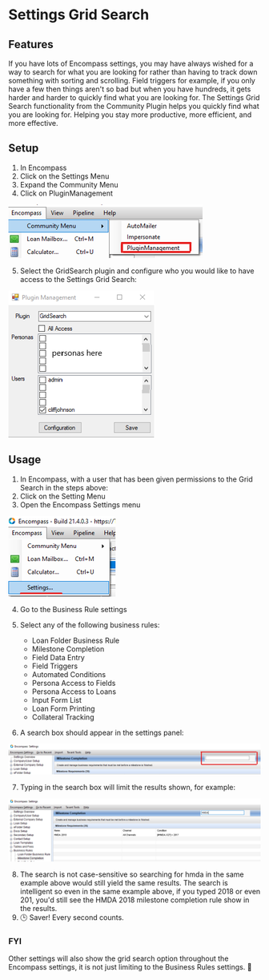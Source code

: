 # Settings Grid Search

## Features

If you have lots of Encompass settings, you may have always wished for a way to search for what you are looking for rather than having to track down something with sorting and scrolling. Field triggers for example, if you only have a few then things aren't so bad but when you have hundreds, it gets harder and harder to quickly find what you are looking for. The Settings Grid Search functionality from the Community Plugin helps you quickly find what you are looking for. Helping you stay more productive, more efficient, and more effective.

## Setup

1. In Encompass
2. Click on the Settings Menu
3. Expand the Community Menu
4. Click on PluginManagement

![Community Plugin Menu](/img/CommunityPluginMenu.png)

5. Select the GridSearch plugin and configure who you would like to have access to the Settings Grid Search:

![Grid Search](/img/GridSearch/GridSearchSettings.png)

## Usage

1. In Encompass, with a user that has been given permissions to the Grid Search in the steps above:
2. Click on the Setting Menu
3. Open the Encompass Settings menu

![Encompass Settings Menu](/img/EncompassSettingsMenu.png)

4. Go to the Business Rule settings
5. Select any of the following business rules:

   - Loan Folder Business Rule
   - Milestone Completion
   - Field Data Entry
   - Field Triggers
   - Automated Conditions
   - Persona Access to Fields
   - Persona Access to Loans
   - Input Form List
   - Loan Form Printing
   - Collateral Tracking

6. A search box should appear in the settings panel:

![Search Box](/img/GridSearch/SearchBox.png)

7. Typing in the search box will limit the results shown, for example:

![Searching](/img/GridSearch/Searching.png)

8. The search is not case-sensitive so searching for hmda in the same example above would still yield the same results. The search is intelligent so even in the same example above, if you typed 2018 or even 201, you'd still see the HMDA 2018 milestone completion rule show in the results.
9. :clock3: Saver! Every second counts.

### FYI

Other settings will also show the grid search option throughout the Encompass settings, it is not just limiting to the Business Rules settings. :rocket:

